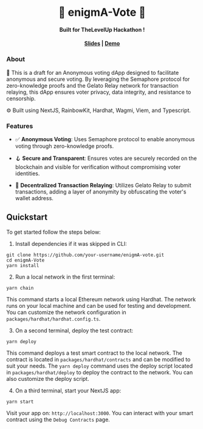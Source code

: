 <h1 align="center"> 🤫 enigmA-Vote 🤫</h1>
  <h4 align="center">Built for TheLevelUp Hackathon !</h4>

<h4 align="center">
  <a href="https://www.canva.com/design/DAGM5T86daQ/HCFXclyE3jIqX7A-uA68hw/edit?utm_content=DAGM5T86daQ&utm_campaign=designshare&utm_medium=link2&utm_source=sharebutton">Slides</a> |
  <a href="https://drive.google.com/drive/folders/162bkq76J3gUUd-HeIkMxQcDDxeZeckNy?usp=sharing">Demo</a>
</h4>

### About

🧪 This is a draft for an Anonymous voting dApp designed to facilitate anonymous and secure voting. By leveraging the Semaphore protocol for zero-knowledge proofs and the Gelato Relay network for transaction relaying, this dApp ensures voter privacy, data integrity, and resistance to censorship.

⚙️ Built using NextJS, RainbowKit, Hardhat, Wagmi, Viem, and Typescript.

### Features

- ✅ **Anonymous Voting**: Uses Semaphore protocol to enable anonymous voting through zero-knowledge proofs.

- 🪝 **Secure and Transparent**: Ensures votes are securely recorded on the blockchain and visible for verification without compromising voter identities.

- 🧱 **Decentralized Transaction Relaying**: Utilizes Gelato Relay to submit transactions, adding a layer of anonymity by obfuscating the voter's wallet address.

## Quickstart

To get started follow the steps below:

1. Install dependencies if it was skipped in CLI:

```
git clone https://github.com/your-username/enigmA-vote.git
cd enigmA-Vote
yarn install
```

2. Run a local network in the first terminal:

```
yarn chain
```

This command starts a local Ethereum network using Hardhat. The network runs on your local machine and can be used for testing and development. You can customize the network configuration in `packages/hardhat/hardhat.config.ts`.

3. On a second terminal, deploy the test contract:

```
yarn deploy
```

This command deploys a test smart contract to the local network. The contract is located in `packages/hardhat/contracts` and can be modified to suit your needs. The `yarn deploy` command uses the deploy script located in `packages/hardhat/deploy` to deploy the contract to the network. You can also customize the deploy script.

4. On a third terminal, start your NextJS app:

```
yarn start
```

Visit your app on: `http://localhost:3000`. You can interact with your smart contract using the `Debug Contracts` page.

